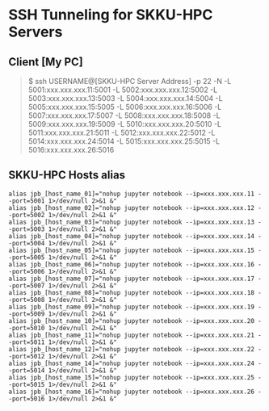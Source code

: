 # SSH Tunneling for SKKU-HPC Servers

## Client [My PC]

> $ ssh USERNAME@[SKKU-HPC Server Address] -p 22  -N -L 5001:xxx.xxx.xxx.11:5001 -L 5002:xxx.xxx.xxx.12:5002 -L 5003:xxx.xxx.xxx.13:5003 -L 5004:xxx.xxx.xxx.14:5004 -L 5005:xxx.xxx.xxx.15:5005 -L 5006:xxx.xxx.xxx.16:5006 -L 5007:xxx.xxx.xxx.17:5007 -L 5008:xxx.xxx.xxx.18:5008 -L 5009:xxx.xxx.xxx.19:5009 -L 5010:xxx.xxx.xxx.20:5010 -L 5011:xxx.xxx.xxx.21:5011 -L 5012:xxx.xxx.xxx.22:5012 -L 5014:xxx.xxx.xxx.24:5014 -L 5015:xxx.xxx.xxx.25:5015 -L 5016:xxx.xxx.xxx.26:5016


## SKKU-HPC Hosts alias
```shell
alias jpb_[host_name_01]="nohup jupyter notebook --ip=xxx.xxx.xxx.11 --port=5001 1>/dev/null 2>&1 &"
alias jpb_[host_name_02]="nohup jupyter notebook --ip=xxx.xxx.xxx.12 --port=5002 1>/dev/null 2>&1 &"
alias jpb_[host_name_03]="nohup jupyter notebook --ip=xxx.xxx.xxx.13 --port=5003 1>/dev/null 2>&1 &"
alias jpb_[host_name_04]="nohup jupyter notebook --ip=xxx.xxx.xxx.14 --port=5004 1>/dev/null 2>&1 &"
alias jpb_[host_name_05]="nohup jupyter notebook --ip=xxx.xxx.xxx.15 --port=5005 1>/dev/null 2>&1 &"
alias jpb_[host_name_06]="nohup jupyter notebook --ip=xxx.xxx.xxx.16 --port=5006 1>/dev/null 2>&1 &"
alias jpb_[host_name_07]="nohup jupyter notebook --ip=xxx.xxx.xxx.17 --port=5007 1>/dev/null 2>&1 &"
alias jpb_[host_name_08]="nohup jupyter notebook --ip=xxx.xxx.xxx.18 --port=5008 1>/dev/null 2>&1 &"
alias jpb_[host_name_09]="nohup jupyter notebook --ip=xxx.xxx.xxx.19 --port=5009 1>/dev/null 2>&1 &"
alias jpb_[host_name_10]="nohup jupyter notebook --ip=xxx.xxx.xxx.20 --port=5010 1>/dev/null 2>&1 &"
alias jpb_[host_name_11]="nohup jupyter notebook --ip=xxx.xxx.xxx.21 --port=5011 1>/dev/null 2>&1 &"
alias jpb_[host_name_12]="nohup jupyter notebook --ip=xxx.xxx.xxx.22 --port=5012 1>/dev/null 2>&1 &"
alias jpb_[host_name_14]="nohup jupyter notebook --ip=xxx.xxx.xxx.24 --port=5014 1>/dev/null 2>&1 &"
alias jpb_[host_name_15]="nohup jupyter notebook --ip=xxx.xxx.xxx.25 --port=5015 1>/dev/null 2>&1 &"
alias jpb_[host_name_16]="nohup jupyter notebook --ip=xxx.xxx.xxx.26 --port=5016 1>/dev/null 2>&1 &"
```
